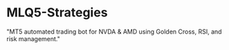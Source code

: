 # MLQ5-Strategies
"MT5 automated trading bot for NVDA &amp; AMD using Golden Cross, RSI, and risk management."
